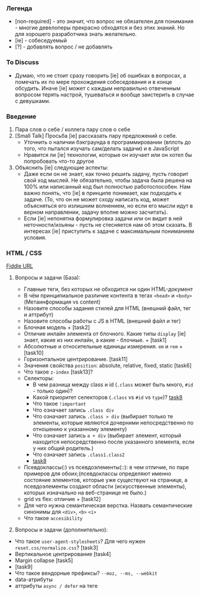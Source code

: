 ### Легенда

- [non-required] - это значит, что вопрос не обязателен для понимания - многие девелоперы прекрасно обходятся 
и без этих знаний. Но для хорошего разработчика знать желательно.
- [ie] - собеседуемый
- [?] - добавлять вопрос / не добавлять

### To Discuss
- Думаю, что не стоит сразу говорить [ie] об ошибках в вопросах, а помечать их по мере прохождения собеседования
и в конце обсудить. Иначе [ie] может с каждым неправильно отвеченным вопросом терять настрой, тушеваться и вообще
заистерить в случае с девушками.

### Введение

1. Пара слов о себе / коллега пару слов о себе
2. [Small Talk] Просьба [ie] рассказать пару предложений о себе. 
    - Уточнить о наличии бэкграунда в программировании (вплоть до того, что пытался изучать сам/делать задачи)
    и в JavaScript
    - Нравится ли [ie] технологии, которые он изучает или он хотел бы попробовать что-то другое
3. Объяснить [ie] следующие аспекты:
    - Даже если он не знает, как точно решить задачу, пусть говорит свой ход мыслей. Не обязательно, чтобы задача
    была решена  на 100% или написанный код был полностью работоспособен. Нам важно понять, что [ie] в принципе
    понимает, как подходить к задаче. (То, что он не может сходу написать код, может объясняться его излишним волнением, но
    если его мысли идут в верном направлении, задачу вполне можно засчитать).
    - Если [ie] непонятна формулировка задачи или он видит в ней неточности/изъяны - пусть не стесняется нам об этом сказать.
    В интересах [ie] приступить к задаче с максимальным пониманием условия.

### HTML / CSS

[Fiddle URL](https://jsfiddle.net/#&togetherjs=HuwwnFlg7M)

1. Вопросы и задачи (База):
    - Главные теги, без которых не обходится ни один HTML-документ
    - В чём принципиальное различие контента в тегах `<head>` и `<body>` (Метаинформация vs content)
    - Назовите способы задания стилей для HTML (внешний файл, тег и аттрибут)
    - Назовите способы работы с JS в HTML (внешний файл и тег)
    - Блочная модель + [task2]
    - Отличие инлайн элемента от блочного. Какие типы `display` [ie] знает, какие из них инлайн, а какие - блочные. + [task1]
    - Абсолютные и относительные единицы измерения. `em` и `rem` + [task10]
    - Горизонтальное центрирование. [task11]
    - Значения свойства `position`: absolute, relative, fixed, static [task6]
    - Что такое `z-index` [task13]?
    - Селекторы:
        - В чем разница между class и id (`.class` может быть много, `#id` - только один)?
        - Какой приоритет селекторов (`.class` vs `#id` vs `type`)? [task8](опционально)
        - Что такое `!important`
        - Что означает запись `.class div`
        - Что означает запись `.class > div` (выбирает только те элементы, которые являются дочерними непосредственно по отношению к указанному элементу)
        - Что означает запись `a + div` (выбирает элемент, который находится непосредственно после указанного элемента, если у них общий родитель.)
        - Что означает запись `.class1.class2`
        - [task8](опционально)
    - Псевдоклассы(:) vs псевдоэлементы(::): в чем отличие, по паре примеров для обоих;(псевдоклассы определяют именно состояние элементов, которые уже существуют на странице, а псевдоэлементы создают области (искусственные элементы), которых изначально на веб-странице не было.)
    - grid vs flex: отличие + [task12]
    - Для чего нужна семантическая верстка. Назвать семантические синонимы для `<div>`, `<b>` `<i>`
    - Что такое `accesibility`
    

2. Вопросы и задачи (дополнительно):
  - Что такое `user-agent-stylesheets`? Для чего нужен `reset.css/normalize.css`? [task3]
  - Вертикальное центрирование [task4]
  - Margin collapse [task5]
  - [task9]
  - Что такое вендорные префиксы? `--moz, --ms, --webkit`
  - data-атрибуты
  - аттрибуты `async / defer` на теге <script> [?]
  - Можно ли делать отрицательный `margin`. Как в таком случае он будет себя вести? (
      - `top/left` - cмещают элемент со своего обычного места + остальные элементы занимают освободившееся место.
      - `bottom/right` - сам размер блока не уменьшается, но следующий элемент будет думать, что он меньше на указанное в margin-right/bottom значение
    )
  - Укороченные записи свойств:
    - Что означает запись `padding: 10px 20px 0px 15px`
    - Что означает запись `padding: 10px 20px`
    - Что означает запись `padding: 10px`

3. По завершению спросить у [ie] о наличии дополнительных/продвинутых знаний в этой области, например:
    - [non-required] Как браузер парсит селекторы - справа налево или слева направо и почему
    - Использование препроцессоров/бандлеров - если использовал бандлер, то зачем он нужен (один бандл vs множество файлов; uglify;)
    - Использование методолгоий CSS (В частности BEM)
    - [non-required] Что такое stacking context
    - css variables
    - block formatting context и как его создать

### DOM

1. Вопросы и задачи
  - Что такое DOM?
  - Что такое `document`?
  - Как выбрать элемент по имени класса? По id? По имени тэга? (`getElementBy[Id | ClassName | TagName]`)
  - Как выбрать элемент по любому селектору? Все элементы по любому селектору? (`querySelector[All]`)
  - Что такое событие? Какие стандартные события [ie] знает?
  - Как добавить нам подписаться на получение событий на определенном элементе? (Например, `<button>`).
  - Можно ли назначить более одного обработчика на одно событие на одном элементе? (Например, 2 обработчика на `button.click`)
  - Как удалить обработчик событий? (Вопрос с подвохом: Функция-обработчик обязательно должна иметь имя. Если в `addEventListener` указать анонимную функцию, то удалить обработчик будет невозможно)
  - Как содать DOM-узел? Достаточно ли этого, чтобы он появился на странице? Какие дополнительные дейтсвия нужно
  для этого предпринять?
  - Что такое всплытие событий? [task2]
  - Что такое действие браузера по умолчанию при обработчке событий? Как отменить? [task1]

2. Advanced часть:
  - reflow (render tree, CSSDOM, layout -> paint -> compose)
  - [non-required] Shadow DOM

### Algorithms & Data structures

[Fiddle URL](https://repl.it/join/hgtmyaxq-shestak2039)

1. Вопросы и задачи:
    - Нотация О большое
    - Структуры данных:
      - Массив
      - Список
      - Очередь - наивная реализация (обернуть массив), продвинутая реализация (через внутренний объект)
      - Стэк - наивная реализация (обернуть массив), продвинутая реализация (через внутренний объект)
      - Дерево - построить визуализацию BST. [task](https://docs.google.com/drawings/d/15CrVMV1Hnrkz3WUM4QXXJnmJG-8tDjxbsjhua0SOD18/edit).
      Максимальная высота дерева (худший случай), сбалансированная высота дерева. Ассимптотическая сложность поиска, вставки.
      - Хэш таблица
      - Куча
      - Отличия между списком и массивом.
      - Отличия между стеком и очередью.
    - Алгоритмы:
      - Поиск элемента в упорядоченном массиве (линейный / бинарный)

2. Advanced вопросы
  - Структуры данных:
    - Виды деревьев
    - Виды куч

### Computer Science

1. Вопросы:
    - OOP
      - Инкапсуляция
      - Насоедование
      - Полиморфизм
    - Абстракция [?]
    - Интерфейсы [?]
    - Бинарные числа


